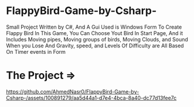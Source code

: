 # FlappyBird-Game-by-Csharp-
Small Project Written by C#, And A Gui Used is Windows Form To Create Flappy Bird
In This Game, You Can Choose Yout Bird In Start Page, And it Includes Moving pipes, Moving groups of birds, Moving Clouds, and Sound When you Lose 
And Gravity, speed, and Levels Of Difficulty are All Based On Timer events in Form

# The Project => 


https://github.com/AhmedNasr0/FlappyBird-Game-by-Csharp-/assets/100891279/aa5d44a1-d7e4-4bca-8a40-dc77d13fee7c

